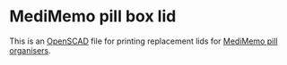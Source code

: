MediMemo pill box lid
=====================

This is an [OpenSCAD] file for printing replacement lids for [MediMemo pill organisers][MediMemo].

[OpenSCAD]: http://www.openscad.org/
[MediMemo]: http://amzn.eu/0sNxdws?tag=meand-21
